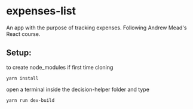 # expenses-list

An app with the purpose of tracking expenses. Following Andrew Mead's React course.

## Setup:

to create node_modules if first time cloning

```
yarn install
```

open a terminal inside the decision-helper folder and type

```
yarn run dev-build
```

